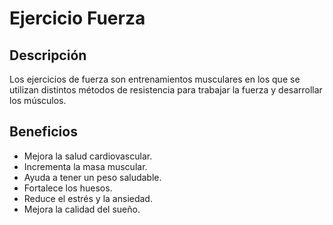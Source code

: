 # Ejercicio Fuerza

## Descripción
Los ejercicios de fuerza son entrenamientos musculares en los que se utilizan distintos métodos de resistencia para trabajar la fuerza y desarrollar los músculos.

## Beneficios
- Mejora la salud cardiovascular. 
- Incrementa la masa muscular. 
- Ayuda a tener un peso saludable. 
- Fortalece los huesos. 
- Reduce el estrés y la ansiedad. 
- Mejora la calidad del sueño. 
